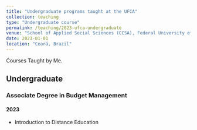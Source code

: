 ```yaml
---
title: "Undergraduate programs taught at the UFCA"
collection: teaching
type: "Undergraduate course"
permalink: /teaching/2023-ufca-undergraduate
venue: "School of Applied Social Sciences (CCSA), Federal University of Cariri (UFCA)"
date: 2023-01-01
location: "Ceará, Brazil"
---
```


Courses Taught by Me.

## Undergraduate

### Associate Degree in Budget Management

#### 2023
* Introduction to Distance Education